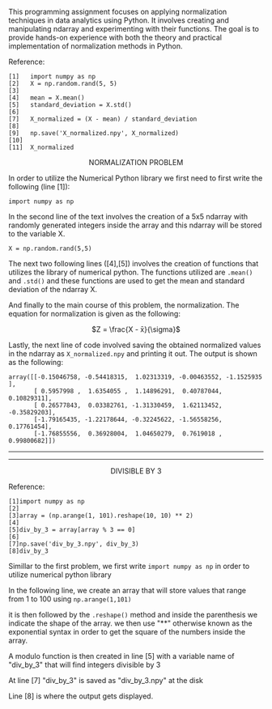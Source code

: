 This programming assignment focuses on applying normalization techniques in data analytics using Python. It involves creating and manipulating ndarray and experimenting with their functions. The goal is to provide hands-on experience with both the theory and practical implementation of normalization methods in Python.


Reference:
```
[1]   import numpy as np
[2]   X = np.random.rand(5, 5)                            
[3]        
[4]   mean = X.mean()                                      
[5]   standard_deviation = X.std()
[6]
[7]   X_normalized = (X - mean) / standard_deviation      
[8]
[9]   np.save('X_normalized.npy', X_normalized)          
[10]
[11]  X_normalized
```

<p align="center"> 
NORMALIZATION PROBLEM
</p>  

In order to utilize the Numerical Python library we first need to first write the following (line [1]): 
```
import numpy as np
```
In the second line of the text involves the creation of a 5x5 ndarray with randomly generated integers inside the array and this ndarray will be stored to the variable X.
```
X = np.random.rand(5,5)
```
The next two following lines ([4],[5]) involves the creation of functions that utilizes the library of numerical python. The functions utilized are ```.mean()``` and ```.std()``` and these functions are used to get the mean and standard deviation of the ndarray X.

And finally to the main course of this problem, the normalization. The equation for normalization is given as the following:

<p align="center">
  $Z = \frac{X - x̄}{\sigma}$
</p>  

Lastly, the next line of code involved saving the obtained normalized values in the ndarray as ```X_normalized.npy``` and printing it out. 
The output is shown as the following: 
```
array([[-0.15046758, -0.54418315,  1.02313319, -0.00463552, -1.1525935 ],
       [ 0.5957998 ,  1.6354055 ,  1.14896291,  0.40787044,  0.10829311],
       [ 0.26577843,  0.03382761, -1.31330459,  1.62113452, -0.35829203],
       [-1.79165435, -1.22178644, -0.32245622, -1.56558256,  0.17761454],
       [-1.76855556,  0.36928004,  1.04650279,  0.7619018 ,  0.99800682]])
```
---
---
 <p align="center"> DIVISIBLE BY 3 </p>

 Reference: 
 ```
[1]import numpy as np
[2]
[3]array = (np.arange(1, 101).reshape(10, 10) ** 2)   
[4]
[5]div_by_3 = array[array % 3 == 0]                  
[6]
[7]np.save('div_by_3.npy', div_by_3)        
[8]div_by_3                                     

```
Simillar to the first problem, we first write ```import numpy as np``` in order to utilize numerical python library

In the following line, we create an array that will store values that range from 1 to 100 using ```np.arange(1,101)```

it is then followed by the ```.reshape()``` method and inside the parenthesis we indicate the shape of the array.
we then use "**" otherwise known as the exponential syntax in order to get the square of the numbers inside the array.

A modulo function is then created in line [5] with a variable name of "div_by_3" that will find integers divisible by 3

At line [7] "div_by_3" is saved as "div_by_3.npy" at the disk

Line [8] is where the output gets displayed.



   
